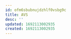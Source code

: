 ```yaml
---
id: ofm6sbubnujdzhlf0vsbg9c
title: AVS
desc: ''
updated: 1692113002935
created: 1692113002935
---
```

